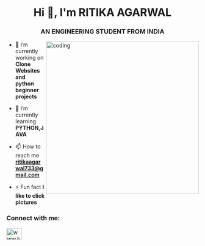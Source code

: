 
<h1 align="center">Hi 👋, I'm RITIKA AGARWAL</h1>
<h3 align="center">AN ENGINEERING STUDENT FROM INDIA</h3>
 <img align="right" alt="coding" width="400 " src="https://www.bing.com/images/search?view=detailV2&ccid=FzgJC8ty&id=BCA3F862A6B87085ED7A0CB24A3F35E58E854B28&thid=OIP.FzgJC8tySJNKSsTx_cGCFwHaEK&mediaurl=https%3a%2f%2fmedia.giphy.com%2fmedia%2f26tn33aiTi1jkl6H6%2fgiphy.gif&exph=281&expw=500&q=animated+coding+gif&simid=608021521514906393&FORM=IRPRST&ck=AA05B68557AE12D5AD1E3DD1EF84C662&selectedIndex=28&itb=0">


- 🔭 I’m currently working on **Clone Websites and python beginner projects**

- 🌱 I’m currently learning **PYTHON,JAVA**

- 📫 How to reach me **ritikaagarwal733@gmail.com**

- ⚡ Fun fact **I like to click pictures**

<h3 align="left">Connect with me:</h3>
<p align="left">
<a href="https://linkedin.com/in/www.linkedin.com/in/ritika-agarwal-89b150325" target="blank"><img align="center" src="https://raw.githubusercontent.com/rahuldkjain/github-profile-readme-generator/master/src/images/icons/Social/linked-in-alt.svg" alt="www.linkedin.com/in/ritika-agarwal-89b150325" height="30" width="40" /></a>
</p>

<!---
ritika20246215/ritika20246215 is a ✨ special ✨ repository because its `README.md` (this file) appears on your GitHub profile.
You can click the Preview link to take a look at your changes.
--->
